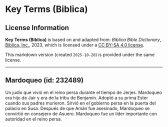 # Key Terms (Biblica)

## License Information

**Key Terms (Biblica)** is based on and adapted from: _Biblica Bible Dictionary_, [Biblica, Inc.](https://www.biblica.com/), 2023, which is licensed under a [CC BY-SA 4.0 license](https://creativecommons.org/licenses/by-sa/4.0/legalcode.en).

This markdown version (created `2025-10-20`) is provided under the same license.



--------------------------------

## Mardoqueo (id: 232489)

Un judío que vivió en el reino persa durante el tiempo de Jerjes. Mardoqueo era hijo de Jair y era de la tribu de Benjamín. Adoptó a su prima Ester cuando sus padres murieron. Sirvió en el gobierno persa en la puerta del palacio en Susa. Después de que Amán fue asesinado, Mardoqueo se convirtió en consejero de Asuero. Mardoqueo fue un líder importante con autoridad en el reino persa.


